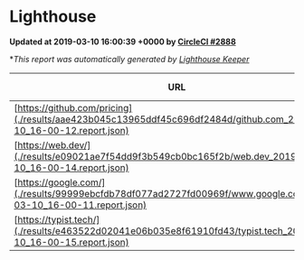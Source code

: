 
# Lighthouse

**Updated at 2019-03-10 16:00:39 +0000 by [CircleCI #2888](https://circleci.com/gh/ItinerisLtd/lighthouse-keeper-example/2888)**

**This report was automatically generated by [Lighthouse Keeper](https://github.com/itinerisltd/lighthouse-keeper)*

| URL | Performance | Accessibility | Best Practices | SEO | PWA | Updated At |
| --- | --- | --- | --- | --- | --- | --- |
| [https://github.com/pricing](./results/aae423b045c13965ddf45c696df2484d/github.com_2019-03-10_16-00-12.report.json) | 0.79 | 0.89 | 0.93 | 0.91 | 0.58 | 2019-03-10T16:00:12.521Z |
| [https://web.dev/](./results/e09021ae7f54dd9f3b549cb0bc165f2b/web.dev_2019-03-10_16-00-14.report.json) | 0.97 | 0.93 | 1 | 0.87 | 1 | 2019-03-10T16:00:14.534Z |
| [https://google.com/](./results/99999ebcfdb78df077ad2727fd00969f/www.google.com_2019-03-10_16-00-11.report.json) | 0.96 | 0.71 | 0.93 | 0.82 | 0.58 | 2019-03-10T16:00:11.256Z |
| [https://typist.tech/](./results/e463522d02041e06b035e8f61910fd43/typist.tech_2019-03-10_16-00-15.report.json) | 1 |  |  |  |  | 2019-03-10T16:00:15.071Z |
